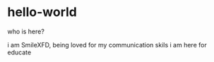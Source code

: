 # hello-world
who is here?


i am SmileXFD, being loved for my communication skils
i am here for educate

